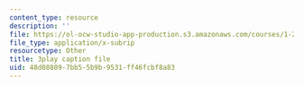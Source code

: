 ```yaml
---
content_type: resource
description: ''
file: https://ol-ocw-studio-app-production.s3.amazonaws.com/courses/1-258j-public-transportation-systems-spring-2017/48d088097bb55b9b9531ff46fcbf8a83_avWOCswUJyI.vtt
file_type: application/x-subrip
resourcetype: Other
title: 3play caption file
uid: 48d08809-7bb5-5b9b-9531-ff46fcbf8a83
---
```

